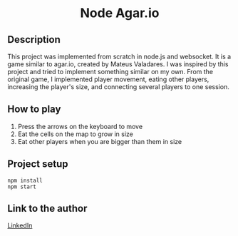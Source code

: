 <h1 align="center">Node Agar.io</h1>

## Description
This project was implemented from scratch in node.js and websocket. It is a game similar to agar.io, created by Mateus Valadares. I was inspired by this project and tried to implement something similar on my own. From the original game, I implemented player movement, eating other players, increasing the player's size, and connecting several players to one session.

## How to play
1. Press the arrows on the keyboard to move
2. Eat the cells on the map to grow in size
3. Eat other players when you are bigger than them in size

## Project setup
```
npm install
npm start
```

## Link to the author
[LinkedIn](https://www.linkedin.com/in/dmytro-chumak-231bab259/)
